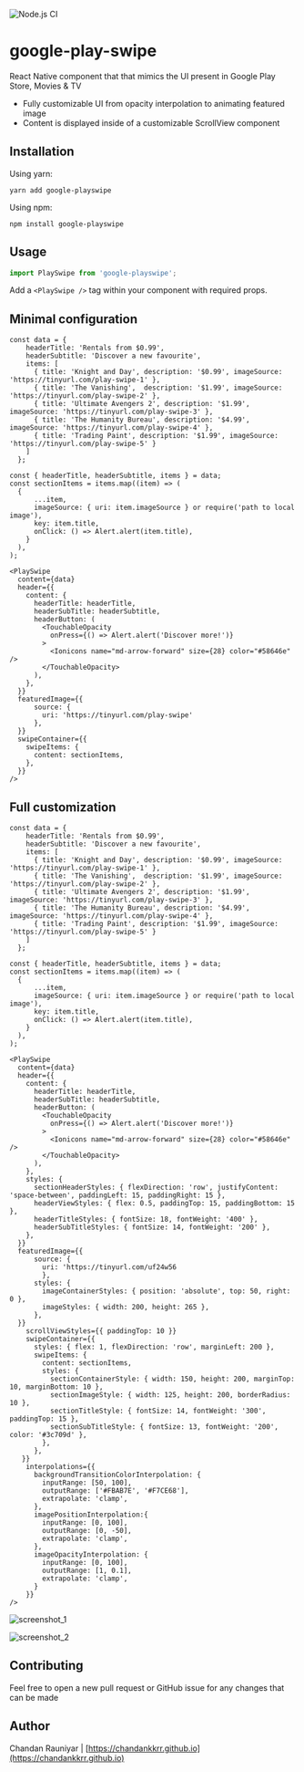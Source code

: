 ![Node.js CI](https://github.com/Chandankkrr/google-play-swipe/workflows/Node.js%20CI/badge.svg)

# google-play-swipe

React Native component that that mimics the UI present in Google Play Store, Movies & TV

* Fully customizable UI from opacity interpolation to animating featured image
* Content is displayed inside of a customizable ScrollView component

## Installation

Using yarn:

```node
yarn add google-playswipe
```

Using npm:

```node
npm install google-playswipe
```

## Usage

```javascript
import PlaySwipe from 'google-playswipe';
```

Add a `<PlaySwipe />` tag within your component with required props.

## Minimal configuration

```react
const data = {
    headerTitle: 'Rentals from $0.99',
    headerSubtitle: 'Discover a new favourite',
    items: [
      { title: 'Knight and Day', description: '$0.99', imageSource: 'https://tinyurl.com/play-swipe-1' },
      { title: 'The Vanishing',  description: '$1.99', imageSource: 'https://tinyurl.com/play-swipe-2' },
      { title: 'Ultimate Avengers 2', description: '$1.99', imageSource: 'https://tinyurl.com/play-swipe-3' },
      { title: 'The Humanity Bureau', description: '$4.99', imageSource: 'https://tinyurl.com/play-swipe-4' },
      { title: 'Trading Paint', description: '$1.99', imageSource: 'https://tinyurl.com/play-swipe-5' }
    ]
  };

const { headerTitle, headerSubtitle, items } = data;
const sectionItems = items.map((item) => (
  {
      ...item,
      imageSource: { uri: item.imageSource } or require('path to local image'),
      key: item.title,
      onClick: () => Alert.alert(item.title),
    }
  ),
);

<PlaySwipe
  content={data}
  header={{
    content: {
      headerTitle: headerTitle,
      headerSubTitle: headerSubtitle,
      headerButton: (
        <TouchableOpacity
          onPress={() => Alert.alert('Discover more!')}
        >
          <Ionicons name="md-arrow-forward" size={28} color="#58646e" />
        </TouchableOpacity>
      ),
    },
  }}
  featuredImage={{
      source: { 
        uri: 'https://tinyurl.com/play-swipe'
      },
  }}
  swipeContainer={{
    swipeItems: {
      content: sectionItems,
    },
  }}
/>
```
## Full customization

```react
const data = {
    headerTitle: 'Rentals from $0.99',
    headerSubtitle: 'Discover a new favourite',
    items: [
      { title: 'Knight and Day', description: '$0.99', imageSource: 'https://tinyurl.com/play-swipe-1' },
      { title: 'The Vanishing',  description: '$1.99', imageSource: 'https://tinyurl.com/play-swipe-2' },
      { title: 'Ultimate Avengers 2', description: '$1.99', imageSource: 'https://tinyurl.com/play-swipe-3' },
      { title: 'The Humanity Bureau', description: '$4.99', imageSource: 'https://tinyurl.com/play-swipe-4' },
      { title: 'Trading Paint', description: '$1.99', imageSource: 'https://tinyurl.com/play-swipe-5' }
    ]
  };

const { headerTitle, headerSubtitle, items } = data;
const sectionItems = items.map((item) => (
  {
      ...item,
      imageSource: { uri: item.imageSource } or require('path to local image'),
      key: item.title,
      onClick: () => Alert.alert(item.title),
    }
  ),
);

<PlaySwipe
  content={data}
  header={{
    content: {
      headerTitle: headerTitle,
      headerSubTitle: headerSubtitle,
      headerButton: (
        <TouchableOpacity
          onPress={() => Alert.alert('Discover more!')}
        >
          <Ionicons name="md-arrow-forward" size={28} color="#58646e" />
        </TouchableOpacity>
      ),
    },
    styles: {
      sectionHeaderStyles: { flexDirection: 'row', justifyContent: 'space-between', paddingLeft: 15, paddingRight: 15 },
      headerViewStyles: { flex: 0.5, paddingTop: 15, paddingBottom: 15 },
      headerTitleStyles: { fontSize: 18, fontWeight: '400' },
      headerSubTitleStyles: { fontSize: 14, fontWeight: '200' },
    },
  }}
  featuredImage={{
      source: { 
        uri: 'https://tinyurl.com/uf24w56
        },
      styles: {
        imageContainerStyles: { position: 'absolute', top: 50, right: 0 },
        imageStyles: { width: 200, height: 265 },
      },
  }}
    scrollViewStyles={{ paddingTop: 10 }}
    swipeContainer={{
      styles: { flex: 1, flexDirection: 'row', marginLeft: 200 },
      swipeItems: {
        content: sectionItems,
        styles: {
          sectionContainerStyle: { width: 150, height: 200, marginTop: 10, marginBottom: 10 },
          sectionImageStyle: { width: 125, height: 200, borderRadius: 10 },
          sectionTitleStyle: { fontSize: 14, fontWeight: '300', paddingTop: 15 },
          sectionSubTitleStyle: { fontSize: 13, fontWeight: '200', color: '#3c709d' },
        },
      },
   }}
    interpolations={{
      backgroundTransitionColorInterpolation: {
        inputRange: [50, 100],
        outputRange: ['#FBAB7E', '#F7CE68'],
        extrapolate: 'clamp',
      },
      imagePositionInterpolation:{
        inputRange: [0, 100],
        outputRange: [0, -50],
        extrapolate: 'clamp',
      },
      imageOpacityInterpolation: {
        inputRange: [0, 100],
        outputRange: [1, 0.1],
        extrapolate: 'clamp',
      }
    }}
/>
```

![screenshot_1](https://raw.githubusercontent.com/Chandankkrr/google-play-swipe/master/screenshots/screenshot_1.png)

![screenshot_2](https://raw.githubusercontent.com/Chandankkrr/google-play-swipe/master/screenshots/screenshot_2.png)

## Contributing
Feel free to open a new pull request or GitHub issue for any changes that can be made

## Author
Chandan Rauniyar | [https://chandankkrr.github.io](https://chandankkrr.github.io)
